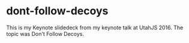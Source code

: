 # dont-follow-decoys
This is my Keynote slidedeck from my keynote talk at UtahJS 2016. The topic was Don't Follow Decoys. 

